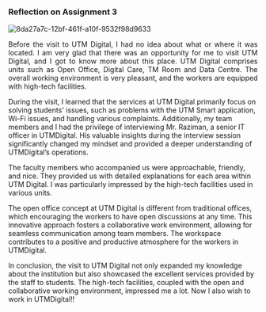 ### Reflection on Assignment 3

<p align="center">

  ![8da27a7c-12bf-461f-a10f-9532f98d9633](https://github.com/tkeqin/Assignment-3-Video-on-Visit-to-UTMDigital-and-the-Attended-Virtual-Talk/assets/148413538/4d43880f-f790-4349-8713-9008fafb0f28)

</p>

<p align="justify">
Before the visit to UTM Digital, I had no idea about what or where it was located. I am very glad that there was an opportunity for me to visit UTM Digital, and I got to know more about this place. UTM Digital comprises units such as Open Office, Digital Care, TM Room and Data Centre. The overall working environment is very pleasant, and the workers are equipped with high-tech facilities.

During the visit, I learned that the services at UTM Digital primarily focus on solving students' issues, such as problems with the UTM Smart application, Wi-Fi issues, and handling various complaints. Additionally, my team members and I had the privilege of interviewing Mr. Raziman, a senior IT officer in UTMDigital. His valuable insights during the interview session significantly changed my mindset and provided a deeper understanding of UTMDigital’s operations.

The faculty members who accompanied us were approachable, friendly, and nice. They provided us with detailed explanations for each area within UTM Digital. I was particularly impressed by the high-tech facilities used in various units.

The open office concept at UTM Digital is different from traditional offices, which encouraging the workers to have open discussions at any time. This innovative approach fosters a collaborative work environment, allowing for seamless communication among team members. The workspace contributes to a positive and productive atmosphere for the workers in UTMDigital.

In conclusion, the visit to UTM Digital not only expanded my knowledge about the institution but also showcased the excellent services provided by the staff to students. The high-tech facilities, coupled with the open and collaborative working environment, impressed me a lot. Now I also wish to work in UTMDigital!!

</p>
